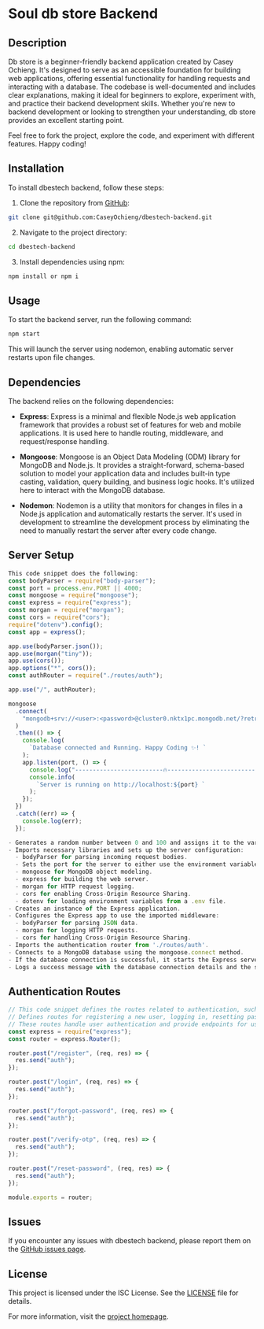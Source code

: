 # Soul db store Backend

## Description

Db store is a beginner-friendly backend application created by Casey Ochieng. It's designed to serve as an accessible foundation for building web applications, offering essential functionality for handling requests and interacting with a database.
The codebase is well-documented and includes clear explanations, making it ideal for beginners to explore, experiment with, and practice their backend development skills. Whether you're new to backend development or looking to strengthen your understanding, db store provides an excellent starting point.

Feel free to fork the project, explore the code, and experiment with different features. Happy coding!

## Installation

To install dbestech backend, follow these steps:

1. Clone the repository from [GitHub](https://github.com/CaseyOchieng/dbestech-backend.git):

```bash
git clone git@github.com:CaseyOchieng/dbestech-backend.git
```

2. Navigate to the project directory:

```bash
cd dbestech-backend
```

3. Install dependencies using npm:

```bash
npm install or npm i
```

## Usage

To start the backend server, run the following command:

```bash
npm start
```

This will launch the server using nodemon, enabling automatic server restarts upon file changes.

## Dependencies

The backend relies on the following dependencies:

- **Express**: Express is a minimal and flexible Node.js web application framework that provides a robust set of features for web and mobile applications. It is used here to handle routing, middleware, and request/response handling.

- **Mongoose**: Mongoose is an Object Data Modeling (ODM) library for MongoDB and Node.js. It provides a straight-forward, schema-based solution to model your application data and includes built-in type casting, validation, query building, and business logic hooks. It's utilized here to interact with the MongoDB database.

- **Nodemon**: Nodemon is a utility that monitors for changes in files in a Node.js application and automatically restarts the server. It's used in development to streamline the development process by eliminating the need to manually restart the server after every code change.

## Server Setup

```javascript
This code snippet does the following:
const bodyParser = require("body-parser");
const port = process.env.PORT || 4000;
const mongoose = require("mongoose");
const express = require("express");
const morgan = require("morgan");
const cors = require("cors");
require("dotenv").config();
const app = express();

app.use(bodyParser.json());
app.use(morgan("tiny"));
app.use(cors());
app.options("*", cors());
const authRouter = require("./routes/auth");

app.use("/", authRouter);

mongoose
  .connect(
    "mongodb+srv://<user>:<password>@cluster0.nktx1pc.mongodb.net/?retryWrites=true&w=majority&appName=Cluster0"
  )
  .then(() => {
    console.log(
      `Database connected and Running. Happy Coding ✨! `
    );
    app.listen(port, () => {
      console.log("-------------------------🔥---------------------------");
      console.info(
        `Server is running on http://localhost:${port} `
      );
    });
  })
  .catch((err) => {
    console.log(err);
  });

- Generates a random number between 0 and 100 and assigns it to the variable number.
- Imports necessary libraries and sets up the server configuration:
  - bodyParser for parsing incoming request bodies.
  - Sets the port for the server to either use the environment variable PORT or default to 4000.
  - mongoose for MongoDB object modeling.
  - express for building the web server.
  - morgan for HTTP request logging.
  - cors for enabling Cross-Origin Resource Sharing.
  - dotenv for loading environment variables from a .env file.
- Creates an instance of the Express application.
- Configures the Express app to use the imported middleware:
  - bodyParser for parsing JSON data.
  - morgan for logging HTTP requests.
  - cors for handling Cross-Origin Resource Sharing.
- Imports the authentication router from './routes/auth'.
- Connects to a MongoDB database using the mongoose.connect method.
- If the database connection is successful, it starts the Express server to listen on the specified port.
- Logs a success message with the database connection details and the server URL.

```

## Authentication Routes

```javascript
// This code snippet defines the routes related to authentication, such as registration, login, password reset, etc.
// Defines routes for registering a new user, logging in, resetting passwords, and verifying OTP.
// These routes handle user authentication and provide endpoints for user-related functionalities.
const express = require("express");
const router = express.Router();

router.post("/register", (req, res) => {
  res.send("auth");
});

router.post("/login", (req, res) => {
  res.send("auth");
});

router.post("/forgot-password", (req, res) => {
  res.send("auth");
});

router.post("/verify-otp", (req, res) => {
  res.send("auth");
});

router.post("/reset-password", (req, res) => {
  res.send("auth");
});

module.exports = router;
```

## Issues

If you encounter any issues with dbestech backend, please report them on the [GitHub issues page](https://github.com/CaseyOchieng/dbestech-backend/issues).

## License

This project is licensed under the ISC License. See the [LICENSE](LICENSE) file for details.

For more information, visit the [project homepage](https://github.com/CaseyOchieng/dbestech-backend#readme).
